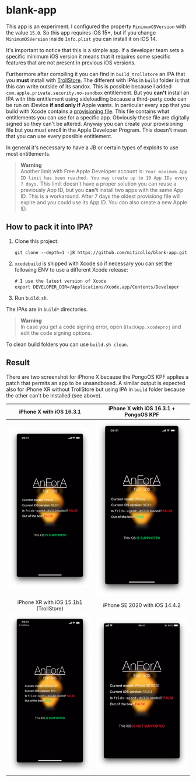 # blank-app

This app is an experiment. 
I configured the property `MinimumOSVersion` with the value `15.0`. So this app requires iOS 15+, but if you change `MinimumOSVersion` inside `Info.plist` you can install it on iOS 14.

It's important to notice that this is a simple app. 
If a developer team sets a specific minimum iOS version it means that it requires some specific features that are not present in previous iOS versions.

Furthermore after compiling it you can find in `build_trollstore` an IPA that you **must** install with [TrollStore](https://github.com/opa334/TrollStore). 
The different with IPAs in `build` folder is that this can write outside of its sandox.
This is possible because I added `com.apple.private.security.no-sandbox` entitlement. 
But you **can't** install an IPA with this entitlement using sideloadling because a third-party code can be run on iDevice **if and only if** Apple wants.
In particular every app that you build with Xcode contains a [provisioning file](https://developer.apple.com/documentation/technotes/tn3125-inside-code-signing-provisioning-profiles).
This file contains what entitlements you can use for a specific app.
Obviously these file are digitally signed so they can't be altered.
Anyway you can create your provisioning file but you must enroll in the Apple Developer Program.
This doesn't mean that you can use every possible entitlement.

<span><!-- https://discord.com/channels/779134930265309195/944462595996405810/1087048714524315728 --></span>
In general it's necessary to have a JB or certain types of exploits to use most entitlements.

> **Warning**<br>
> <span><!-- https://sideloadly.io/#faq --></span>
> Another limit with Free Apple Developer account is: `Your maximum App ID limit has been reached. You may create up to 10 App IDs every 7 days.`
> This limit doesn't have a proper solution you can reuse a previously App ID, but you  **can't** install two apps with the same App ID.
> This is a workaround.
> After 7 days the oldest provisiong file will expire and you could use its App ID.
> You can also create a new Apple ID.

## How to pack it into IPA?

1. Clone this project:
   ```shell
   git clone --depth=1 -j8 https://github.com/miticollo/blank-app.git
   ```
2. `xcodebuild` is shipped with Xcode so if necessary you can set the following ENV to use a different Xcode release:
   ```shell
   # I use the latest version of Xcode
   export DEVELOPER_DIR=/Applications/Xcode.app/Contents/Developer
   ```
3. Run `build.sh`.

The IPAs are in `build*` directories.

> **Warning**<br/>
> In case you get a code signing error, open `BlackApp.xcodeproj` and edit the code signing options.

To clean build folders you can use `build.sh clean`.

## Result

There are two screenshot for iPhone X because the PongoOS KPF applies a patch that permits an app to be unsandboxed.
A similar output is expected also for iPhone XR without TrollStore but using IPA in `build` folder because the other can't be installed (see above).

iPhone X with iOS 16.3.1               |  iPhone X with iOS 16.3.1 + PongoOS KPF
:-------------------------------------:|:-----------------------------------------:
![iPhoneX](./screenshot/iphonex.png)   |  ![iPhoneXJB](./screenshot/iphonexjb.png)
iPhone XR with iOS 15.1b1 (TrollStore) |  iPhone SE 2020 with iOS 14.4.2 
![iPhoneXR](./screenshot/iphonexr.png) |  ![iPhoneSE](./screenshot/iphonese.png)
